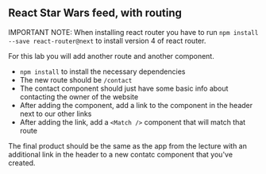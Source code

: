 ## React Star Wars feed, with routing

IMPORTANT NOTE: When installing react router you have to run `npm install --save react-router@next` to install version 4 of react router.

For this lab you will add another route and another component.

- `npm install` to install the necessary dependencies
- The new route should be `/contact`
- The contact component should just have some basic info about contacting the owner of the website
- After adding the component, add a link to the component in the header next to our other links
- After adding the link, add a `<Match />` component that will match that route

The final product should be the same as the app from the lecture with an additional link in the header to a new contatc component that you've created.

